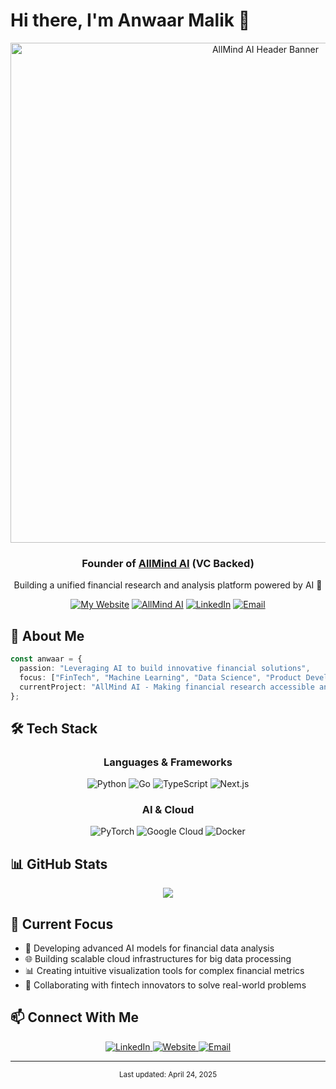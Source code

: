 # Hi there, I'm Anwaar Malik 👋

<div align="center">
  <a href="https://useallmind.ai/" target="_blank">
    <img src="https://mir-s3-cdn-cf.behance.net/project_modules/max_1200/4ff07986208593.5d9a654e92f36.gif" alt="AllMind AI Header Banner" width="800"/>
  </a>
</div>

<div align="center">
  <h3>Founder of <a href="https://useallmind.ai/" target="_blank">AllMind AI</a> (VC Backed)</h3>
  <p>Building a unified financial research and analysis platform powered by AI 🚀</p>
  
  [![My Website](https://img.shields.io/badge/Portfolio-AnwaarMalik.dev-blue?style=flat-square&logo=google-chrome&logoColor=white)](https://anwaarmalik.dev/) 
  [![AllMind AI](https://img.shields.io/badge/Company-AllMind%20AI-success?style=flat-square&logo=atom&logoColor=white)](https://useallmind.ai/) 
  [![LinkedIn](https://img.shields.io/badge/LinkedIn-0A66C2?style=flat-square&logo=linkedin&logoColor=white)](https://www.linkedin.com/in/anwaarmalik/)
  [![Email](https://img.shields.io/badge/Email-D14836?style=flat-square&logo=gmail&logoColor=white)](mailto:anwaarmalik@allmindinvestments.com)
</div>

## 💼 About Me

```typescript
const anwaar = {
  passion: "Leveraging AI to build innovative financial solutions",
  focus: ["FinTech", "Machine Learning", "Data Science", "Product Development"],
  currentProject: "AllMind AI - Making financial research accessible and actionable"
};
```

## 🛠️ Tech Stack

<div align="center">

### Languages & Frameworks
![Python](https://img.shields.io/badge/Python-3776AB?style=for-the-badge&logo=python&logoColor=white)
![Go](https://img.shields.io/badge/Go-00ADD8?style=for-the-badge&logo=go&logoColor=white)
![TypeScript](https://img.shields.io/badge/TypeScript-3178C6?style=for-the-badge&logo=typescript&logoColor=white)
![Next.js](https://img.shields.io/badge/Next.js-000000?style=for-the-badge&logo=next.js&logoColor=white)

### AI & Cloud
![PyTorch](https://img.shields.io/badge/PyTorch-EE4C2C?style=for-the-badge&logo=pytorch&logoColor=white)
![Google Cloud](https://img.shields.io/badge/Google_Cloud-4285F4?style=for-the-badge&logo=google-cloud&logoColor=white)
![Docker](https://img.shields.io/badge/Docker-2496ED?style=for-the-badge&logo=docker&logoColor=white)

</div>

## 📊 GitHub Stats

<div align="center">
  <img src="https://github-readme-stats-k5ftlx7z3-anwaars-projects.vercel.app/api?username=Anthologycodes&count_private=true&show_icons=true&theme=tokyonight&hide_border=true&custom_title=Anwaar's%20GitHub%20Activity"/>
</div>

## 🔭 Current Focus

- 🔬 Developing advanced AI models for financial data analysis
- 🌐 Building scalable cloud infrastructures for big data processing
- 📊 Creating intuitive visualization tools for complex financial metrics
- 🤝 Collaborating with fintech innovators to solve real-world problems

## 📫 Connect With Me

<div align="center">
  <a href="https://www.linkedin.com/in/anwaarmalik/">
    <img src="https://img.shields.io/badge/linkedin-%230077B5.svg?style=for-the-badge&logo=linkedin&logoColor=white" alt="LinkedIn"/>
  </a>
  <a href="https://anwaarmalik.dev/">
    <img src="https://img.shields.io/badge/Portfolio-%23000000.svg?style=for-the-badge&logo=firefox&logoColor=white" alt="Website"/>
  </a>
  <a href="mailto:anwaarmalik@allmindinvestments.com">
    <img src="https://img.shields.io/badge/Email-D14836?style=for-the-badge&logo=gmail&logoColor=white" alt="Email"/>
  </a>
</div>

---

<div align="center">
  <sub>Last updated: April 24, 2025</sub>
</div>
